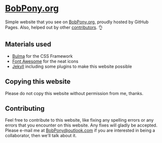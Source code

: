 # [BobPony.org](https://bobpony.org)
Simple website that you see on [BobPony.org](https://bobpony.org), proudly hosted by GitHub Pages. Also, helped out by other [contributors](https://github.com/TheBobPony/bobpony.org/graphs/contributors). :ok_hand:

## Materials used
- [Bulma](https://bulma.io) for the CSS Framework
- [Font Awesome](https://fontawesome.com/) for the neat icons
- [Jekyll](http://jekyllrb.com/) including some plugins to make this website possible

## Copying this website
Please do not copy this website without permission from me, thanks.

## Contributing
Feel free to contribute to this website, like fixing any spelling errors or any errors that you encounter on this website. Any fixes will gladly be accepted. Please e-mail me at BobPony@outlook.com if you are interested in being a collaborator, then we'll talk about it.
